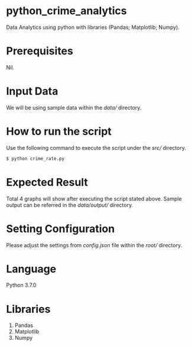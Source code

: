 # python_crime_analytics
Data Analytics using python with libraries (Pandas; Matplotlib; Numpy).


# Prerequisites
Nil.


# Input Data
We will be using sample data within the *data/* directory.


# How to run the script
Use the following command to execute the script under the *src/* directory.
```python
$ python crime_rate.py
```

# Expected Result
Total 4 graphs will show after executing the script stated above. Sample output can be referred in the *data/output/* directory.


# Setting Configuration
Please adjust the settings from _config.json_ file within the *root/* directory.


# Language
Python 3.7.0


# Libraries
1. Pandas
2. Matplotlib
3. Numpy
